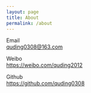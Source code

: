 ```yaml
---
layout: page
title: About
permalink: /about
---
```


Email    
<quding0308@163.com>

Weibo    
<https://weibo.com/quding2012>

Github    
<https://github.com/quding0308>


